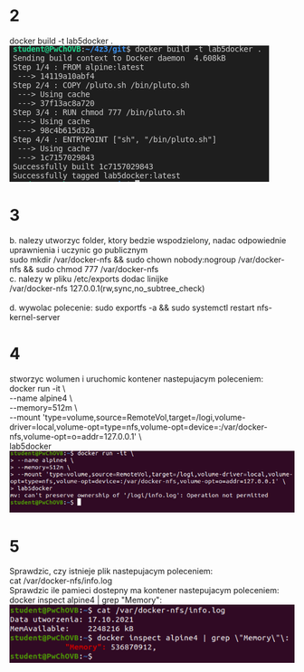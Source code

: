 # 2
docker build -t lab5docker . </br>
<img src="screen1.png" alt="screen wyniku dzialania polecenie" title="screen wyniku dzialania polecenie">
# 3
b. nalezy utworzyc folder, ktory bedzie wspodzielony, nadac odpowiednie uprawnienia i     uczynic go publicznym </br>
sudo mkdir /var/docker-nfs && sudo chown nobody:nogroup /var/docker-nfs && sudo chmod 777 /var/docker-nfs </br>
c. nalezy w pliku /etc/exports dodac linijke </br>
/var/docker-nfs 127.0.0.1(rw,sync,no_subtree_check) </br>\
d. wywolac polecenie: sudo exportfs -a && sudo systemctl restart nfs-kernel-server
# 4
stworzyc wolumen i uruchomic kontener nastepujacym poleceniem: </br>
docker run -it \ </br>
--name alpine4 \ </br>
--memory=512m \ </br>
--mount 'type=volume,source=RemoteVol,target=/logi,volume-driver=local,volume-opt=type=nfs,volume-opt=device=:/var/docker-nfs,volume-opt=o=addr=127.0.0.1' \ </br>
lab5docker </br>
<img src="screen2.png" alt="screen wyniku dzialania polecenie" title="screen wyniku dzialania polecenie">
# 5
Sprawdzic, czy istnieje plik nastepujacym poleceniem: </br>
cat /var/docker-nfs/info.log </br>
Sprawdzic ile pamieci dostepny ma kontener nastepujacym poleceniem: </br>
docker inspect alpine4 | grep \"Memory\"\: </br>
<img src="screen3.png" alt="screen wyniku dzialania polecenie" title="screen wyniku dzialania polecenie">
